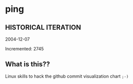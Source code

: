 # ping

## HISTORICAL ITERATION
2004-12-07

Incremented: 2745

## What is this?? 
Linux skills to hack the github commit visualization chart `;-)`
